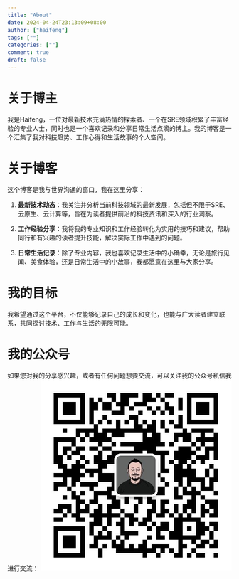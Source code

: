 ```yaml
---
title: "About"
date: 2024-04-24T23:13:09+08:00
author: ["haifeng"]
tags: [""]
categories: [""]
comment: true
draft: false
---
```


# 关于博主

我是Haifeng，一位对最新技术充满热情的探索者、一个在SRE领域积累了丰富经验的专业人士，同时也是一个喜欢记录和分享日常生活点滴的博主。我的博客是一个汇集了我对科技趋势、工作心得和生活故事的个人空间。

# 关于博客

这个博客是我与世界沟通的窗口，我在这里分享：

1. **最新技术动态**：我关注并分析当前科技领域的最新发展，包括但不限于SRE、云原生、云计算等，旨在为读者提供前沿的科技资讯和深入的行业洞察。

2. **工作经验分享**：我将我的专业知识和工作经验转化为实用的技巧和建议，帮助同行和有兴趣的读者提升技能，解决实际工作中遇到的问题。

3. **日常生活记录**：除了专业内容，我也喜欢记录生活中的小确幸，无论是旅行见闻、美食体验，还是日常生活中的小故事，我都愿意在这里与大家分享。

# 我的目标

我希望通过这个平台，不仅能够记录自己的成长和变化，也能与广大读者建立联系，共同探讨技术、工作与生活的无限可能。

# 我的公众号

如果您对我的分享感兴趣，或者有任何问题想要交流，可以关注我的公众号私信我进行交流：
![公众号](https://github.com/dihaifeng/dihaifeng.github.io/raw/main/static/images/qrcode_for_gh_027d39279844_430.jpg)


